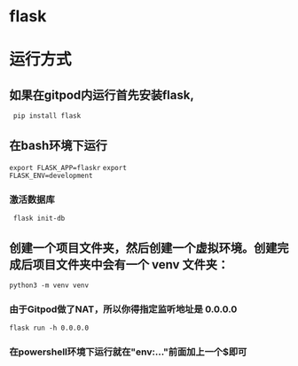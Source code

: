 # flask

# 运行方式
## 如果在gitpod内运行首先安装flask,
<code> pip install flask </code>

## 在bash环境下运行
<code>export FLASK_APP=flaskr</code>
<code>export FLASK_ENV=development</code>

### 激活数据库
<code> flask init-db </code>

## 创建一个项目文件夹，然后创建一个虚拟环境。创建完成后项目文件夹中会有一个 venv 文件夹：
<code>python3 -m venv venv</code>

### 由于Gitpod做了NAT，所以你得指定监听地址是 0.0.0.0
<code>flask run -h 0.0.0.0</code>

### 在powershell环境下运行就在"env:..."前面加上一个$即可